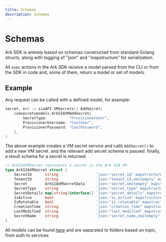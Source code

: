 ```yaml
---
title: Schemas
description: Schemas
---
```


# Schemas

Ark SDK is entirely based on schemas constructed from standard Golang structs, along with tagging of "json" and "mapstructure" for serialization.

All `exec` actions in the Ark SDK receive a model parsed from the CLI or from the SDK in code and, some of them, return a model or set of models.

## Example

Any request can be called with a defined model, for example:

```go
secret, err := siaAPI.VMSecrets().AddSecret(
    &vmsecretsmodels.ArkSIAVMAddSecret{
        SecretType:          "ProvisionerUser",
        ProvisionerUsername: "CoolUser",
        ProvisionerPassword: "CoolPassword",
    },
)
```

The above example creates a VM secret service and calls `AddSecret()` to add a new VM secret. and the relevant add secret schema is passed. finally, a result schema for a secret is returned:

```go
// ArkSIAVMSecret represents a secret in the Ark SIA VM.
type ArkSIAVMSecret struct {
	SecretID      string                 `json:"secret_id" mapstructure:"secret_id" flag:"secret-id" desc:"ID of the secret"`
	TenantID      string                 `json:"tenant_id,omitempty" mapstructure:"tenant_id,omitempty" flag:"tenant-id" desc:"Tenant ID of the secret"`
	Secret        ArkSIAVMSecretData     `json:"secret,omitempty" mapstructure:"secret,omitempty" flag:"secret" desc:"Secret itself"`
	SecretType    string                 `json:"secret_type" mapstructure:"secret_type" flag:"secret-type" desc:"Type of the secret" choices:"ProvisionerUser,PCloudAccount"`
	SecretDetails map[string]interface{} `json:"secret_details" mapstructure:"secret_details" flag:"secret-details" desc:"Secret extra details"`
	IsActive      bool                   `json:"is_active" mapstructure:"is_active" flag:"is-active" desc:"Whether this secret is active or not and can be retrieved or modified"`
	IsRotatable   bool                   `json:"is_rotatable" mapstructure:"is_rotatable" flag:"is-rotatable" desc:"Whether this secret can be rotated"`
	CreationTime  string                 `json:"creation_time" mapstructure:"creation_time" flag:"creation-time" desc:"Creation time of the secret"`
	LastModified  string                 `json:"last_modified" mapstructure:"last_modified" flag:"last-modified" desc:"Last time the secret was modified"`
	SecretName    string                 `json:"secret_name,omitempty" mapstructure:"secret_name,omitempty" flag:"secret-name" desc:"A friendly name label"`
}
```

All models can be found [here](https://github.cyberng.com/pas/ark-sdk-golang/tree/main/ark_sdk_golang/pkg/models) and are separated to folders based on topic, from auth to services
